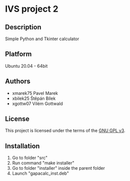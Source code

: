 # IVS project 2
## Description 
Simple Python and Tkinter calculator
## Platform
Ubuntu 20.04 - 64bit

## Authors
* xmarek75 Pavel Marek
* xbilek25 Štěpán Bílek
* xgottw07 Vilém Gottwald

## License
This project is licensed under the terms of the [GNU GPL v3](./LICENSE.md).

## Installation
1. Go to folder "src"
2. Run command "make installer"
3. Go to folder "installer" inside the parent folder
4. Launch "gapacalc_inst.deb"  
